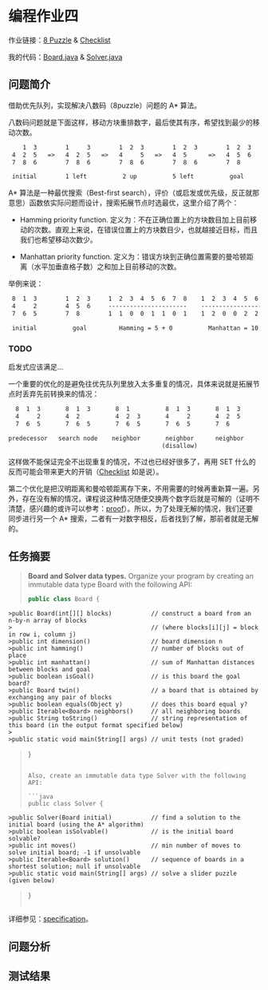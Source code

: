# 编程作业四

作业链接：[8 Puzzle](http://coursera.cs.princeton.edu/algs4/assignments/8puzzle.html) & [Checklist](http://coursera.cs.princeton.edu/algs4/checklists/8puzzle.html)

我的代码：[Board.java](https://github.com/mingyueanyao/algorithms-princeton-coursera/blob/master/Codes%20of%20Programming%20Assignments/part1/pa4-8puzzle/Board.java) & [Solver.java](https://github.com/mingyueanyao/algorithms-princeton-coursera/blob/master/Codes%20of%20Programming%20Assignments/part1/pa4-8puzzle/Solver.java)

## 问题简介

借助优先队列，实现解决八数码（8puzzle）问题的 A* 算法。

八数码问题就是下面这样，移动方块重排数字，最后使其有序，希望找到最少的移动次数。

```txt
    1  3        1     3        1  2  3        1  2  3        1  2  3
 4  2  5   =>   4  2  5   =>   4     5   =>   4  5      =>   4  5  6
 7  8  6        7  8  6        7  8  6        7  8  6        7  8

 initial        1 left          2 up          5 left          goal
```

A* 算法是一种最优搜索（Best-first search），评价（或启发或优先级，反正就那意思）函数依实际问题而设计，搜索拓展节点时选最优，这里介绍了两个：

- Hamming priority function. 定义为：不在正确位置上的方块数目加上目前移动的次数。直观上来说，在错误位置上的方块数目少，也就越接近目标，而且我们也希望移动次数少。
  
- Manhattan priority function. 定义为：错误方块到正确位置需要的曼哈顿距离（水平加垂直格子数）之和加上目前移动的次数。

举例来说：

```txt
 8  1  3        1  2  3     1  2  3  4  5  6  7  8    1  2  3  4  5  6  7  8
 4     2        4  5  6     ----------------------    ----------------------
 7  6  5        7  8        1  1  0  0  1  1  0  1    1  2  0  0  2  2  0  3

 initial          goal         Hamming = 5 + 0          Manhattan = 10 + 0
```

### TODO

启发式应该满足...

一个重要的优化的是避免往优先队列里放入太多重复的情况，具体来说就是拓展节点时丢弃先前转换来的情况：

```txt
  8  1  3       8  1  3       8  1          8  1  3       8  1  3
  4     2       4  2          4  2  3       4     2       4  2  5
  7  6  5       7  6  5       7  6  5       7  6  5       7  6

predecessor   search node    neighbor       neighbor      neighbor
                                           (disallow)
```

这样做不能保证完全不出现重复的情况，不过也已经好很多了，再用 SET 什么的反而可能会带来更大的开销（[Checklist](http://coursera.cs.princeton.edu/algs4/checklists/8puzzle.html) 如是说）。

第二个优化是把汉明距离和曼哈顿距离存下来，不用需要的时候再重新算一遍。另外，存在没有解的情况，课程说这种情况随便交换两个数字后就是可解的（证明不清楚，感兴趣的或许可以参考：[proof](http://citeseerx.ist.psu.edu/viewdoc/summary?doi=10.1.1.19.1491)）。所以，为了处理无解的情况，我们还要同步进行另一个 A* 搜索，二者有一对数字相反，后者找到了解，那前者就是无解的。

## 任务摘要

>**Board and Solver data types.** Organize your program by creating an immutable data type Board with the following API:
>
>```java
>public class Board {
    >public Board(int[][] blocks)           // construct a board from an n-by-n array of blocks
    >                                       // (where blocks[i][j] = block in row i, column j)
    >public int dimension()                 // board dimension n
    >public int hamming()                   // number of blocks out of place
    >public int manhattan()                 // sum of Manhattan distances between blocks and goal
    >public boolean isGoal()                // is this board the goal board?
    >public Board twin()                    // a board that is obtained by exchanging any pair of blocks
    >public boolean equals(Object y)        // does this board equal y?
    >public Iterable<Board> neighbors()     // all neighboring boards
    >public String toString()               // string representation of this board (in the output format specified below)
    >
    >public static void main(String[] args) // unit tests (not graded)
>}
>```
>
>Also, create an immutable data type Solver with the following API:
>
>```java
>public class Solver {
    >public Solver(Board initial)           // find a solution to the initial board (using the A* algorithm)
    >public boolean isSolvable()            // is the initial board solvable?
    >public int moves()                     // min number of moves to solve initial board; -1 if unsolvable
    >public Iterable<Board> solution()      // sequence of boards in a shortest solution; null if unsolvable
    >public static void main(String[] args) // solve a slider puzzle (given below)
>}
>```

详细参见：[specification](http://coursera.cs.princeton.edu/algs4/assignments/8puzzle.html)。

## 问题分析

## 测试结果